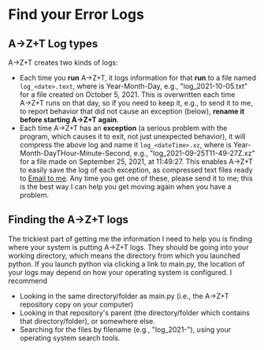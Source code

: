 # Find your Error Logs

## A→Z+T Log types
A→Z+T creates two kinds of logs:
- Each time you **run** A→Z+T, it logs information for that **run** to a file named `log_<date>.text`, where <date> is Year-Month-Day, e.g., "log_2021-10-05.txt" for a file created on October 5, 2021.
  This is overwritten each time A→Z+T runs on that day, so if you need to keep it, e.g., to send it to me, to report behavior that did not cause an exception (below), **rename it before starting A→Z+T again**.
- Each time A→Z+T has an **exception** (a serious problem with the program, which causes it to exit, not just unexpected behavior), it will compress the above log and name it `log_<dateTime>.xz`, where <dateTime> is Year-Month-DayTHour-Minute-Second, e.g., "log_2021-09-25T11-49-27Z.xz" for a file made on September 25, 2021, at 11:49:27. This enables A→Z+T to easily save the log of each exception, as compressed text files ready to [Email to me](BUGS.md). Any time you get one of these, please send it to me; this is the best way I can help you get moving again when you have a problem.

## Finding the A→Z+T logs
The trickiest part of getting me the information I need to help you is finding where your system is putting A→Z+T logs.
They should be going into your working directory, which means the directory from which you launched python.
If you launch python via clicking a link to main.py, the location of your logs may depend on how your operating system is configured. I recommend

- Looking in the same directory/folder as main.py (i.e., the A→Z+T repository copy on your computer)
- Looking in that repository's parent (the directory/folder which contains that directory/folder), or somewhere else.
- Searching for the files by filename (e.g., "log_2021-"), using your operating system search tools.
